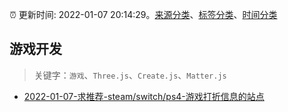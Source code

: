 :alarm_clock: 更新时间: 2022-01-07 20:14:29。[来源分类](../README.md)、[标签分类](../TAGS.md)、[时间分类](../TIMELINE.md)

## 游戏开发


> 关键字：`游戏`、`Three.js`、`Create.js`、`Matter.js`



- [2022-01-07-求推荐-steam/switch/ps4-游戏打折信息的站点](https://www.v2ex.com/t/826933) 